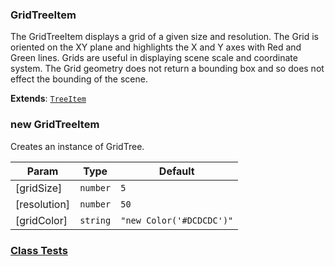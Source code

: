 <a name="GridTreeItem"></a>

### GridTreeItem 
The GridTreeItem displays a grid of a given size and resolution. The Grid is oriented on the XY plane
and highlights the X and Y axes with Red and Green lines. Grids are useful in displaying scene scale and coordinate system.
The Grid geometry does not return a bounding box and so does not effect the bounding of the scene.


**Extends**: <code>[TreeItem](api/SceneTree\TreeItem.md)</code>  
<a name="new_GridTreeItem_new"></a>

### new GridTreeItem
Creates an instance of GridTree.


| Param | Type | Default |
| --- | --- | --- |
| [gridSize] | <code>number</code> | <code>5</code> | 
| [resolution] | <code>number</code> | <code>50</code> | 
| [gridColor] | <code>string</code> | <code>&quot;new Color(&#x27;#DCDCDC&#x27;)&quot;</code> | 



### [Class Tests](api/SceneTree/GridTreeItem.test)